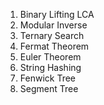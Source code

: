 1) Binary Lifting LCA
2) Modular Inverse
3) Ternary Search
4) Fermat Theorem
5) Euler Theorem
6) String Hashing
7) Fenwick Tree
8) Segment Tree
